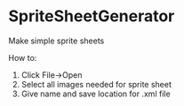 SpriteSheetGenerator
====================

Make simple sprite sheets


How to:
1. Click File->Open
2. Select all images needed for sprite sheet
3. Give name and save location for .xml file
